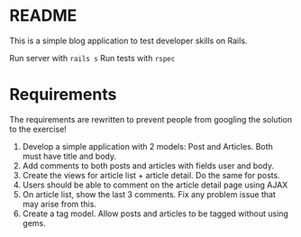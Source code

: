 # README

This is a simple blog application to test developer skills on Rails.

Run server with `rails s`
Run tests with `rspec`

# Requirements

The requirements are rewritten to prevent people from googling the solution to the exercise!

1. Develop a simple application with 2 models: Post and Articles. Both must have title and body.
1. Add comments to both posts and articles with fields user and body.
1. Create the views for article list + article detail. Do the same for posts.
1. Users should be able to comment on the article detail page using AJAX
1. On article list, show the last 3 comments. Fix any problem issue that may arise from this.
1. Create a tag model. Allow posts and articles to be tagged without using gems.
